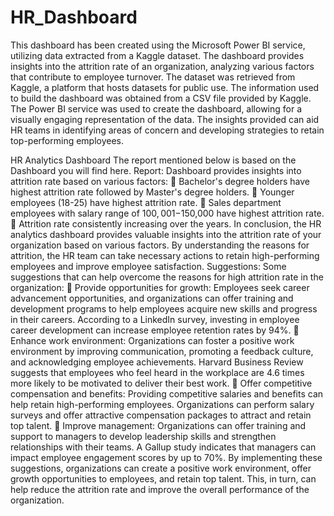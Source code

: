 # HR_Dashboard
This dashboard has been created using the Microsoft Power BI service, utilizing data extracted from a Kaggle dataset. The dashboard provides insights into the attrition rate of an organization, analyzing various factors that contribute to employee turnover. The dataset was retrieved from Kaggle, a platform that hosts datasets for public use. The information used to build the dashboard was obtained from a CSV file provided by Kaggle. The Power BI service was used to create the dashboard, allowing for a visually engaging representation of the data. The insights provided can aid HR teams in identifying areas of concern and developing strategies to retain top-performing employees.

HR Analytics Dashboard
The report mentioned below is based on the Dashboard you will find here.
Report:
Dashboard provides insights into attrition rate based on various factors:
 Bachelor's degree holders have highest attrition rate followed by Master's
degree holders.
 Younger employees (18-25) have highest attrition rate.
 Sales department employees with salary range of $100,001-$150,000 have
highest attrition rate.
 Attrition rate consistently increasing over the years.
In conclusion, the HR analytics dashboard provides valuable insights into the attrition rate of
your organization based on various factors. By understanding the reasons for attrition, the
HR team can take necessary actions to retain high-performing employees and improve
employee satisfaction.
Suggestions:
Some suggestions that can help overcome the reasons for high attrition rate in the
organization:
 Provide opportunities for growth: Employees seek career advancement
opportunities, and organizations can offer training and development programs
to help employees acquire new skills and progress in their careers. According to
a LinkedIn survey, investing in employee career development can increase
employee retention rates by 94%.
 Enhance work environment: Organizations can foster a positive work
environment by improving communication, promoting a feedback culture, and
acknowledging employee achievements. Harvard Business Review suggests that
employees who feel heard in the workplace are 4.6 times more likely to be
motivated to deliver their best work.
 Offer competitive compensation and benefits: Providing competitive salaries and
benefits can help retain high-performing employees. Organizations can perform
salary surveys and offer attractive compensation packages to attract and retain
top talent.
 Improve management: Organizations can offer training and support to managers
to develop leadership skills and strengthen relationships with their teams. A
Gallup study indicates that managers can impact employee engagement scores
by up to 70%.
By implementing these suggestions, organizations can create a positive work environment,
offer growth opportunities to employees, and retain top talent. This, in turn, can help
reduce the attrition rate and improve the overall performance of the organization.
